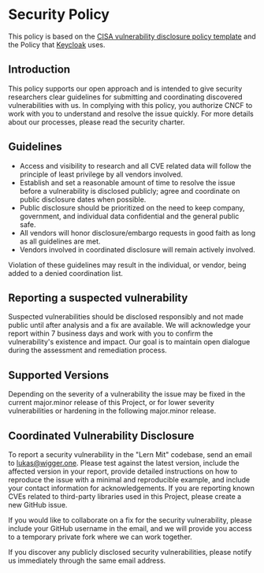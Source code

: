 # Security Policy

This policy is based on the [CISA vulnerability disclosure policy template](https://www.cisa.gov/vulnerability-disclosure-policy-template) and the Policy that [Keycloak](https://github.com/keycloak/keycloak) uses.

## Introduction

This policy supports our open approach and is intended to give security researchers clear guidelines for submitting and coordinating discovered vulnerabilities with us. In complying with this policy, you authorize CNCF to work with you to understand and resolve the issue quickly. For more details about our processes, please read the security charter.

## Guidelines

- Access and visibility to research and all CVE related data will follow the principle of least privilege by all vendors involved.
- Establish and set a reasonable amount of time to resolve the issue before a vulnerability is disclosed publicly; agree and coordinate on public disclosure dates when possible.
- Public disclosure should be prioritized on the need to keep company, government, and individual data confidential and the general public safe.
- All vendors will honor disclosure/embargo requests in good faith as long as all guidelines are met.
- Vendors involved in coordinated disclosure will remain actively involved.

Violation of these guidelines may result in the individual, or vendor, being added to a denied coordination list.

## Reporting a suspected vulnerability

Suspected vulnerabilities should be disclosed responsibly and not made public until after analysis and a fix are available. We will acknowledge your report within 7 business days and work with you to confirm the vulnerability's existence and impact. Our goal is to maintain open dialogue during the assessment and remediation process.

## Supported Versions

Depending on the severity of a vulnerability the issue may be fixed in the current major.minor release of this Project, or for lower severity vulnerabilities or hardening in the following major.minor release.

## Coordinated Vulnerability Disclosure

To report a security vulnerability in the "Lern Mit" codebase, send an email to [lukas@wigger.one](mailto:lukas@wigger.one). Please test against the latest version, include the affected version in your report, provide detailed instructions on how to reproduce the issue with a minimal and reproducible example, and include your contact information for acknowledgements. If you are reporting known CVEs related to third-party libraries used in this Project, please create a new GitHub issue.

If you would like to collaborate on a fix for the security vulnerability, please include your GitHub username in the email, and we will provide you access to a temporary private fork where we can work together.

If you discover any publicly disclosed security vulnerabilities, please notify us immediately through the same email address.